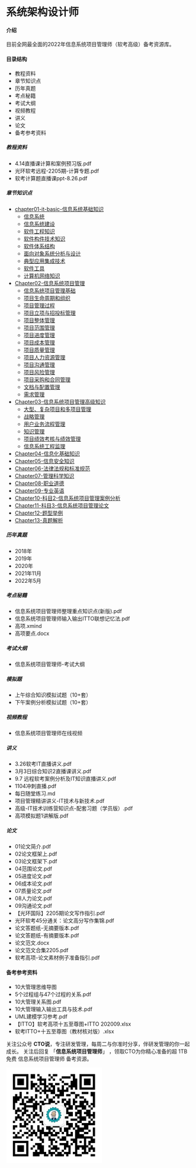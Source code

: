 # 系统架构设计师

#### 介绍
目前全网最全面的2022年信息系统项目管理师（软考高级）备考资源库。

#### 目录结构
 - 教程资料
 - 章节知识点
 - 历年真题
 - 考点秘籍
 - 考试大纲
 - 视频教程
 - 讲义
 - 论文
 - 备考参考资料

##### 教程资料
 - 4.14直播课计算和案例预习版.pdf
 - 光环软考远程-2205期-计算专题.pdf
 - 软考计算题直播课ppt-8.26.pdf

##### 章节知识点
* [chapter01-it-basic-信息系统基础知识](章节知识点/chapter01-it-basic/README.md)
  * [信息系统](章节知识点/chapter01-it-basic/section1.01.md)
  * [信息系统建设](章节知识点/chapter01-it-basic/section1.02.md)
  * [软件工程知识](章节知识点/chapter01-it-basic/section1.03.md)
  * [软件构件技术知识](章节知识点/chapter01-it-basic/section1.04.md)
  * [软件体系结构](章节知识点/chapter01-it-basic/section1.05.md)
  * [面向对象系统分析与设计](章节知识点/chapter01-it-basic/section1.06.md)
  * [典型应用集成技术](章节知识点/chapter01-it-basic/section1.07.md)
  * [软件工具](章节知识点/chapter01-it-basic/section1.08.md)
  * [计算机网络知识](章节知识点/chapter01-it-basic/section1.09.md)
* [Chapter02-信息系统项目管理](chapter02-pm/README.md)
  * [信息系统项目管理基础](chapter02-pm/section2.01.md)
  * [项目生命周期和组织](chapter02-pm/section2.02.md)
  * [项目管理过程](chapter02-pm/section2.03.md)
  * [项目立项与招投标管理](章节知识点/chapter01-it-basic/section2.04.md)
  * [项目整体管理](chapter02-pm/section2.05.md)
  * [项目范围管理](chapter02-pm/section2.06.md)
  * [项目进度管理](chapter02-pm/section2.07.md)
  * [项目成本管理](chapter02-pm/section2.08.md)
  * [项目质量管理](chapter02-pm/section2.09.md)
  * [项目人力资源管理](chapter02-pm/section2.10.md)
  * [项目沟通管理](chapter02-pm/section2.11.md)
  * [项目风险管理](chapter02-pm/section2.12.md)
  * [项目采购和合同管理](chapter02-pm/section2.13.md)
  * [文档与配置管理](chapter02-pm/section2.14.md)
  * [需求管理](chapter02-pm/section2.15.md)
* [Chapter03-信息系统项目管理高级知识](chapter03-pm-advanced/README.md)
  * [大型、复杂项目和多项目管理](chapter03-pm-advanced/section3.01.md)
  * [战略管理](chapter03-pm-advanced/section3.02.md)
  * [用户业务流程管理](chapter03-pm-advanced/section3.03.md)
  * [知识管理](chapter03-pm-advanced/section3.04.md)
  * [项目绩效考核与绩效管理](chapter03-pm-advanced/section3.05.md)
  * [信息系统工程监理](chapter03-pm-advanced/section3.06.md)
* [Chapter04-信息化基础知识](chapter04-informationize/README.md)
* [Chapter05-信息安全知识](chapter05-security/README.md)
* [Chapter06-法律法规和标准规范](chapter06-laws/README.md)
* [Chapter07-管理科学知识](chapter07-management/README.md)
* [Chapter08-职业道德](chapter08-ethic/README.md)
* [Chapter09-专业英语](chapter09-english/README.md)
* [Chapter10-科目2-信息系统项目管理案例分析](chapter10-case-study/README.md)
* [Chapter11-科目3-信息系统项目管理论文](chapter11-thesis/README.md)
* [Chapter12-题型举例](chapter12-examples/README.md)
* [Chapter13-真题解析](chapter13-exams/README.md)
 
##### 历年真题
 - 2018年
 - 2019年
 - 2020年
 - 2021年11月
 - 2022年5月

##### 考点秘籍
 - 信息系统项目管理师整理重点知识点(新版).pdf
 - 信息系统项目管理师输入输出ITTO联想记忆法.pdf
 - 高项.xmind
 - 高项要点.docx
 
##### 考试大纲
 - 信息系统项目管理师-考试大纲
 
##### 模拟题
 - 上午综合知识模拟试题（10+套）
 - 下午案例分析模拟试题（10+套）
 
##### 视频教程
 - 信息系统项目管理师在线视频
 
##### 讲义
 - 3.26软考IT直播讲义.pdf
 - 3月3日综合知识2直播课讲义.pdf
 - 9.7 远程软考案例分析及IT知识直播讲义.pdf
 - 1104冲刺直播.pdf
 - 每日随堂练习.md
 - 项目管理精讲讲义-IT技术与新技术.pdf
 - 高级-IT技术训练营知识点-配套习题（学员版）.pdf
 - 高项模拟题1讲解版.pdf

##### 论文
 - 01论文简介.pdf
 - 02论文框架上.pdf
 - 03论文框架下.pdf
 - 04范围论文.pdf
 - 05进度论文.pdf
 - 06成本论文.pdf
 - 07质量论文.pdf
 - 08人力论文.pdf
 - 09沟通论文.pdf
 - 【光环国际】2205期论文写作指引.pdf
 - 光环软考45分通关：论文高分写作集锦.pdf
 - 论文答题纸-无摘要版本.pdf
 - 论文答题纸-有摘要版本.pdf
 - 论文范文.docx
 - 论文范文合集2205.pdf
 - 软考高项-论文素材例子准备指引.pdf

#### 备考参考资料
 - 10大管理思维导图
 - 5个过程组与47个过程的关系.pdf
 - 10大管理关系图.pdf
 - 10大管理输入输出工具与技术.pdf
 - UML建模学习参考.pdf
 - 【ITTO】软考高项十五至尊图+ITTO 202009.xlsx
 - 软考ITTO+十五至尊图（教材核对版）.xlsx


关注公众号 **CTO说**，专注研发管理，每周二与你准时分享，伴研发管理的你一起成长。
关注后回复 「**信息系统项目管理师**」 ，领取CTO为你精心准备的超 1TB 免费 信息系统项目管理师 备考资源。

![公众号二维码](/img/qrcode.jpg)
